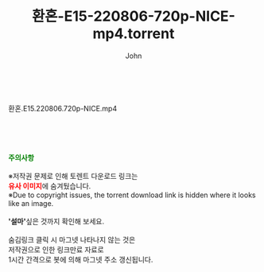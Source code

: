 ﻿---
layout: post
title:  "환혼-E15-220806-720p-NICE-mp4.torrent"
author: John
categories: [ 드라마 ]
tags: [  ]
image:  
description: "환혼-E15-220806-720p-NICE-mp4 torrent 정보 공유"
toc: true
toc_sticky: true
---

<br>
<div class="view-img">
<a class="view_image" href="https://torrentmobile60.com/bbs/view_image.php?fn=%2Fdata%2Ffile%2Fdrama%2F3735182707_BtW4XORl_7b56040590dbd9722fa2a54a5ef56636dd33e8a4.jpg" target="_blank"><img alt="" class="img-tag" content="https://torrentmobile60.com/data/file/drama/3735182707_BtW4XORl_7b56040590dbd9722fa2a54a5ef56636dd33e8a4.jpg" itemprop="image" src="https://torrentmobile60.com/data/file/drama/3735182707_BtW4XORl_7b56040590dbd9722fa2a54a5ef56636dd33e8a4.jpg"/></a></div><div class="view-content" itemprop="description">
<p>환혼.E15.220806.720p-NICE.mp4<br/></p> </div>
    
<br><br><br>
<p data-ke-size="size16"><b><span style="color: green;">주의사항</span></b><br /><br />※저작권 문제로 인해 토렌트 다운로드 링크는<br /><b><span style="color: red;">유사 이미지</span></b>에 숨겨뒀습니다.<br />※Due to copyright issues, the torrent download link is hidden where it looks like an image.<br /><br /><b>'설마'</b>싶은 것까지 확인해 보세요.<br /><br />숨김링크 클릭 시 마그넷 나타나지 않는 것은<br />저작권으로 인한 링크만료 자료로<br />1시간 간격으로 봇에 의해 마그넷 주소 갱신됩니다.</p>

